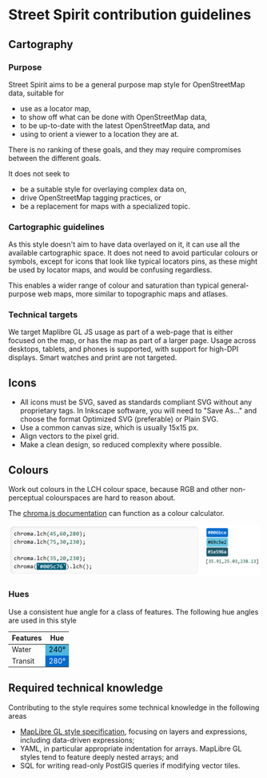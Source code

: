 # Street Spirit contribution guidelines

## Cartography

### Purpose

Street Spirit aims to be a general purpose map style for OpenStreetMap data, suitable for
- use as a locator map,
- to show off what can be done with OpenStreetMap data,
- to be up-to-date with the latest OpenStreetMap data, and
- using to orient a viewer to a location they are at.

There is no ranking of these goals, and they may require compromises between the different goals. 

It does not seek to
- be a suitable style for overlaying complex data on,
- drive OpenStreetMap tagging practices, or
- be a replacement for maps with a specialized topic.

### Cartographic guidelines

As this style doesn't aim to have data overlayed on it, it can use all the available cartographic space. It does not need to avoid particular colours or symbols, except for icons that look like typical locators pins, as these might be used by locator maps, and would be confusing regardless.

This enables a wider range of colour and saturation than typical general-purpose web maps, more similar to topographic maps and atlases.

### Technical targets

We target Maplibre GL JS usage as part of a web-page that is either focused on the map, or has the map as part of a larger page. Usage across desktops, tablets, and phones is supported, with support for high-DPI displays. Smart watches and print are not targeted.

## Icons

- All icons must be SVG, saved as standards compliant SVG without any proprietary tags. In Inkscape software, you will need to "Save As..." and choose the format Optimized SVG (preferable) or Plain SVG.
- Use a common canvas size, which is usually 15x15 px.
- Align vectors to the pixel grid.
- Make a clean design, so reduced complexity where possible.

## Colours

Work out colours in the LCH colour space, because RGB and other non-perceptual colourspaces are hard to reason about.

The [chroma.js documentation](https://gka.github.io/chroma.js/) can function as a colour calculator.

![](docs/chromajs.png)

### Hues

Use a consistent hue angle for a class of features. The following hue angles are used in this style

<table>
<thead>
<tr>
<th>Features</th>
<th>Hue</th>
</tr>
</thead>
<tbody>
<tr>
<td>Water</td>
<td style="background:#4cb7e1;color:black">240°</td>
</tr>
<tr>
<td>Transit</td>
<td style="background:#006bce;color:white">280°</td>
</tr>
</tbody>
</table>

## Required technical knowledge

Contributing to the style requires some technical knowledge in the following areas

- [MapLibre GL style specification](https://maplibre.org/maplibre-gl-js-docs/style-spec/), focusing on layers and expressions, including data-driven expressions;
- YAML, in particular appropriate indentation for arrays. MapLibre GL styles tend to feature deeply nested arrays; and
- SQL for writing read-only PostGIS queries if modifying vector tiles.
